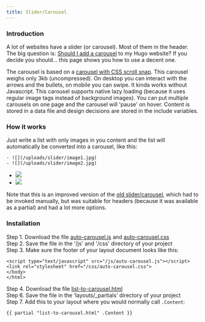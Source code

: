 ```yaml
---
title: Slider/Carousel
---
```


### Introduction

A lot of websites have a slider (or carousel). Most of them in the header. The big question is: [Should I add a carousel](https://shouldiuseacarousel.com/) to my Hugo website? If you decide you should... this page shows you how to use a decent one. 

The carousel is based on a [carousel with CSS scroll snap](https://codepen.io/joosts/pen/MWJBPgo). This carousel weighs only 3kb (uncompressed). On desktop you can interact with the arrows and the bullets, on mobile you can swipe. It kinda works without Javascript. This carousel supports native lazy loading (because it uses regular image tags instead of background images). You can put multiple carousels on one page and the carousel will 'pause' on hover. Content is stored in a data file and design decisions are stored in the include variables.

### How it works

Just write a list with only images in you content and the list will automatically be converted into a carousel, like this:

```
- ![](/uploads/slider/image1.jpg)
- ![](/uploads/slider/image2.jpg)
```

- [![](/uploads/slider/image1.jpg)](/uploads/slider/image1.jpg)
- [![](/uploads/slider/image2.jpg)](/uploads/slider/image2.jpg)

Note that this is an improved version of the [old slider/carousel](/add-ons/slider-carousel-manual), which had to be invoked manually, but was suitable for headers (because it was available as a partial) and had a lot more options.

### Installation

Step 1. Download the file [auto-carousel.js](https://raw.githubusercontent.com/jhvanderschee/hugocodex/main/static/js/auto-carousel.js) and [auto-carousel.css](https://raw.githubusercontent.com/jhvanderschee/hugocodex/main/static/css/auto-carousel.css)
<br />Step 2. Save the file in the '/js' and '/css' directory of your project
<br />Step 3. Make sure the footer of your layout document looks like this:

```
<script type="text/javascript" src="/js/auto-carousel.js"></script>
<link rel="stylesheet" href="/css/auto-carousel.css">
</body>
</html>
```
Step 4. Download the file [list-to-carousel.html](https://raw.githubusercontent.com/jhvanderschee/hugocodex/main/layouts/_partials/list-to-carousel.html)  
Step 6. Save the file in the ‘layouts/_partials’ directory of your project  
Step 7. Add this to your layout where you would normally call `.Content`:  
```
{{ partial "list-to-carousel.html" .Content }}
```